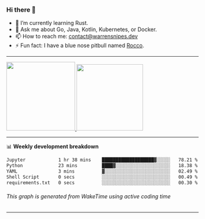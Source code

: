 ### Hi there 👋

- 🌱 I’m currently learning Rust.
- 💬 Ask me about Go, Java, Kotlin, Kubernetes, or Docker.
- 📫 How to reach me: contact@warrensnipes.dev
- ⚡ Fun fact: I have a blue nose pitbull named [Rocco](https://i.imgur.com/iLsSCKu.jpg).

-------


<a href="https://github.com/LockedThread/LockedThread">
  <img height="180em" src="https://github-readme-stats.vercel.app/api?username=LockedThread&theme=transparent&bg_color=00000000&show_icons=true&count_private=true" />
  <img height="174em" src="https://github-readme-stats.vercel.app/api/top-langs?username=LockedThread&theme=transparent&layout=compact&hide_progress=true&bg_color=00000000" />
  </a>

-------

📊 **Weekly development breakdown**
<!--START_SECTION:waka-->

```txt
Jupyter            1 hr 38 mins    ███████████████████▓░░░░░   78.21 %
Python             23 mins         ████▓░░░░░░░░░░░░░░░░░░░░   18.38 %
YAML               3 mins          ▓░░░░░░░░░░░░░░░░░░░░░░░░   02.49 %
Shell Script       0 secs          ░░░░░░░░░░░░░░░░░░░░░░░░░   00.49 %
requirements.txt   0 secs          ░░░░░░░░░░░░░░░░░░░░░░░░░   00.30 %
```

<!--END_SECTION:waka-->
###### *This graph is generated from WakeTime using active coding time*
-------
